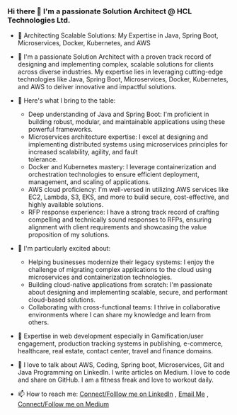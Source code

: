 ### Hi there 👋 I'm a passionate Solution Architect @ HCL Technologies Ltd.

<!--
**codinglk/codinglk** is a ✨ _special_ ✨ repository because its `README.md` (this file) appears on your GitHub profile.

Here are some ideas to get you started:

- 🔭 I’m currently working on Java, Spring Boot, Microservices and AWS. 13 years of professional IT experience including specification, Design, Implementation, Debugging, Testing, and Development of complex scalable software applications using Java, Springboot and AWS.
- 🌱 I’m currently learning ...
- 👯 I’m looking to collaborate on ...
- 🤔 I’m looking for help with ...
- 💬 Ask me about ...
- 📫 How to reach me: ...
- 😄 Pronouns: ...
- ⚡ Fun fact: ...
-->
- 🔭 Architecting Scalable Solutions: My Expertise in Java, Spring Boot, Microservices, Docker, Kubernetes, and AWS

- 🔭 I'm a passionate Solution Architect with a proven track record of designing and implementing complex, scalable solutions for clients across diverse industries. My expertise lies in leveraging cutting-edge technologies like Java, Spring Boot, Microservices, Docker, Kubernetes, and AWS to deliver innovative and impactful solutions.
 
- 🔭 Here's what I bring to the table:
   * Deep understanding of Java and Spring Boot: I'm proficient in building robust, modular, and maintainable applications using these powerful frameworks.
   * Microservices architecture expertise: I excel at designing and implementing distributed systems using microservices principles for increased scalability, agility, and fault        
     tolerance.
   * Docker and Kubernetes mastery: I leverage containerization and orchestration technologies to ensure efficient deployment, management, and scaling of applications.
   * AWS cloud proficiency: I'm well-versed in utilizing AWS services like EC2, Lambda, S3, EKS, and more to build secure, cost-effective, and highly available solutions.
   * RFP response experience: I have a strong track record of crafting compelling and technically sound responses to RFPs, ensuring alignment with client requirements and showcasing 
     the value proposition of my solutions.

- 🔭 I'm particularly excited about:
  * Helping businesses modernize their legacy systems: I enjoy the challenge of migrating complex applications to the cloud using microservices and containerization technologies.
  * Building cloud-native applications from scratch: I'm passionate about designing and implementing scalable, secure, and performant cloud-based solutions.
  * Collaborating with cross-functional teams: I thrive in collaborative environments where I can share my knowledge and learn from others.

- 🔭 Expertise in web development especially in Gamification/user engagement, production tracking systems in publishing, e-commerce, healthcare, real estate, contact center, travel and finance domains.

- 🔭 I love to talk about AWS, Coding, Spring boot, Microservices, Git and Java Programming on LinkedIn. I write articles on Medium. I love to code and share on GitHub. I am a fitness freak and love to workout daily.

- 📫 How to reach me: [Connect/Folllow me on LinkedIn](https://www.linkedin.com/in/codinglk/) , [Email Me](mailto:lalit.kumar8618@gmail.com) , [Connect/Follow me on Medium](https://medium.com/@codinglk)
